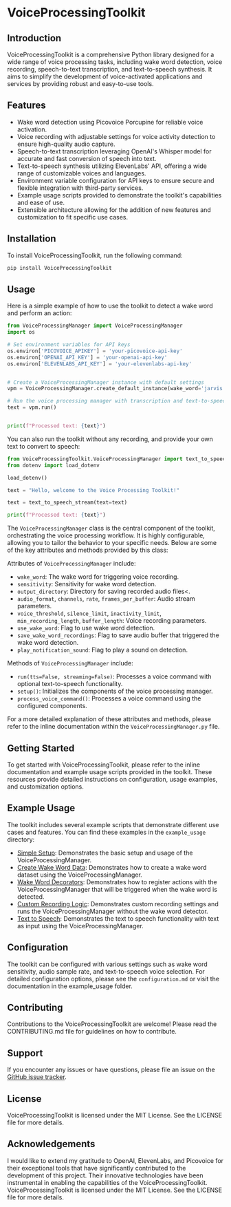  # VoiceProcessingToolkit

 ## Introduction
 VoiceProcessingToolkit is a comprehensive Python library designed for a wide range of voice processing tasks, including wake word detection, voice recording, speech-to-text transcription, and text-to-speech synthesis. It aims to simplify the development of voice-activated applications and services by providing robust and easy-to-use tools.

 ## Features
 - Wake word detection using Picovoice Porcupine for reliable voice activation.
 - Voice recording with adjustable settings for voice activity detection to ensure high-quality audio capture.
 - Speech-to-text transcription leveraging OpenAI's Whisper model for accurate and fast conversion of speech into text.
 - Text-to-speech synthesis utilizing ElevenLabs' API, offering a wide range of customizable voices and languages.
 - Environment variable configuration for API keys to ensure secure and flexible integration with third-party services.
 - Example usage scripts provided to demonstrate the toolkit's capabilities and ease of use.
 - Extensible architecture allowing for the addition of new features and customization to fit specific use cases.

 ## Installation
 To install VoiceProcessingToolkit, run the following command:
 ```bash
 pip install VoiceProcessingToolkit
 ```

 ## Usage
 Here is a simple example of how to use the toolkit to detect a wake word and perform an action:
 ```python
 from VoiceProcessingManager import VoiceProcessingManager
 import os

 # Set environment variables for API keys
 os.environ['PICOVOICE_APIKEY'] = 'your-picovoice-api-key'
 os.environ['OPENAI_API_KEY'] = 'your-openai-api-key'
 os.environ['ELEVENLABS_API_KEY'] = 'your-elevenlabs-api-key'


 # Create a VoiceProcessingManager instance with default settings
 vpm = VoiceProcessingManager.create_default_instance(wake_word='jarvis')

 # Run the voice processing manager with transcription and text-to-speech
 text = vpm.run()


 print(f"Processed text: {text}")
 ```
 You can also run the toolkit without any recording, and provide your own text to convert to speech:

 ```python
from VoiceProcessingToolkit.VoiceProcessingManager import text_to_speech_stream
from dotenv import load_dotenv

load_dotenv()

text = "Hello, welcome to the Voice Processing Toolkit!"

text = text_to_speech_stream(text=text)

print(f"Processed text: {text}")
 ```


 The `VoiceProcessingManager` class is the central component of the toolkit, orchestrating the voice processing workflow. It is highly configurable, allowing you to tailor the behavior to your specific needs. Below are some of the key attributes and methods provided by this class:

 Attributes of `VoiceProcessingManager` include:
 - `wake_word`: The wake word for triggering voice recording.
 - `sensitivity`: Sensitivity for wake word detection.
 - `output_directory`: Directory for saving recorded audio files<.
 - `audio_format`, `channels`, `rate`, `frames_per_buffer`: Audio stream parameters.
 - `voice_threshold`, `silence_limit`, `inactivity_limit`, `min_recording_length`, `buffer_length`: Voice recording parameters.
 - `use_wake_word`: Flag to use wake word detection.
 - `save_wake_word_recordings`: Flag to save audio buffer that triggered the wake word detection.
 - `play_notification_sound`: Flag to play a sound on detection.

 Methods of `VoiceProcessingManager` include:
 - `run(tts=False, streaming=False)`: Processes a voice command with optional text-to-speech functionality.
 - `setup()`: Initializes the components of the voice processing manager.
 - `process_voice_command()`: Processes a voice command using the configured components.

 For a more detailed explanation of these attributes and methods, please refer to the inline documentation within the `VoiceProcessingManager.py` file.

 ## Getting Started
 To get started with VoiceProcessingToolkit, please refer to the inline documentation and example usage scripts provided in the toolkit. These resources provide detailed instructions on configuration, usage examples, and customization options.

 ## Example Usage
 The toolkit includes several example scripts that demonstrate different use cases and features. You can find these examples in the `example_usage` directory:

 - [Simple Setup](example_usage/Simple_setup.py): Demonstrates the basic setup and usage of the VoiceProcessingManager.
 - [Create Wake Word Data](example_usage/Create_wakeword_data.py): Demonstrates how to create a wake word dataset using the VoiceProcessingManager.
 - [Wake Word Decorators](example_usage/Wakeword_decorators.py): Demonstrates how to register actions with the VoiceProcessingManager that will be triggered when the wake word is detected.
 - [Custom Recording Logic](example_usage/Custom_recording_logic.py): Demonstrates custom recording settings and runs the VoiceProcessingManager without the wake word detector.
 - [Text to Speech](example_usage/Text_to_speach.py): Demonstrates the text to speech functionality with text as input using the VoiceProcessingManager.


 ## Configuration
 The toolkit can be configured with various settings such as wake word sensitivity, audio sample rate, and text-to-speech voice selection. For detailed configuration options, please see the `configuration.md` or visit the documentation in the example_usage folder.

 ## Contributing
 Contributions to the VoiceProcessingToolkit are welcome! Please read the CONTRIBUTING.md file for guidelines on how to contribute.

 ## Support
 If you encounter any issues or have questions, please file an issue on the [GitHub issue tracker](https://github.com/kristofferv98/VoiceProcessingToolkit/issues).

 ## License
 VoiceProcessingToolkit is licensed under the MIT License. See the LICENSE file for more details.

 ## Acknowledgements
 I would like to extend my gratitude to OpenAI, ElevenLabs, and Picovoice for their exceptional tools that have significantly contributed to the development of this project. Their innovative technologies have been instrumental in enabling the capabilities of the VoiceProcessingToolkit.
 VoiceProcessingToolkit is licensed under the MIT License. See the LICENSE file for more details.
